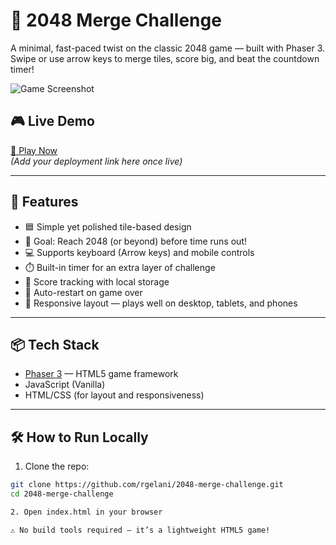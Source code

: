 # 🧠 2048 Merge Challenge

A minimal, fast-paced twist on the classic 2048 game — built with Phaser 3.  
Swipe or use arrow keys to merge tiles, score big, and beat the countdown timer!

![Game Screenshot](./screenshot.png) <!-- Replace with actual screenshot if available -->

## 🎮 Live Demo

[🔗 Play Now](https://yourgameurl.com)  
*(Add your deployment link here once live)*

---

## 🚀 Features

- 🟦 Simple yet polished tile-based design
- 🎯 Goal: Reach 2048 (or beyond) before time runs out!
- 💻 Supports keyboard (Arrow keys) and mobile controls
- ⏱️ Built-in timer for an extra layer of challenge
- 💾 Score tracking with local storage
- 🔁 Auto-restart on game over
- 📱 Responsive layout — plays well on desktop, tablets, and phones

---

## 📦 Tech Stack

- [Phaser 3](https://phaser.io/) — HTML5 game framework
- JavaScript (Vanilla)
- HTML/CSS (for layout and responsiveness)

---

## 🛠️ How to Run Locally

1. Clone the repo:

```bash
git clone https://github.com/rgelani/2048-merge-challenge.git
cd 2048-merge-challenge

2. Open index.html in your browser

⚠️ No build tools required — it’s a lightweight HTML5 game!
